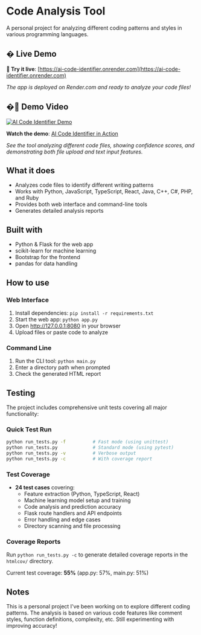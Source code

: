 # Code Analysis Tool

A personal project for analyzing different coding patterns and styles in various programming languages.

## � Live Demo

**🚀 Try it live**: [https://ai-code-identifier.onrender.com](https://ai-code-identifier.onrender.com)

_The app is deployed on Render.com and ready to analyze your code files!_

## �🎥 Demo Video

[![AI Code Identifier Demo](https://img.youtube.com/vi/_smHNjSCW64/maxresdefault.jpg)](https://youtu.be/_smHNjSCW64)

**Watch the demo**: [AI Code Identifier in Action](https://youtu.be/_smHNjSCW64)

_See the tool analyzing different code files, showing confidence scores, and demonstrating both file upload and text input features._

## What it does

- Analyzes code files to identify different writing patterns
- Works with Python, JavaScript, TypeScript, React, Java, C++, C#, PHP, and Ruby
- Provides both web interface and command-line tools
- Generates detailed analysis reports

## Built with

- Python & Flask for the web app
- scikit-learn for machine learning
- Bootstrap for the frontend
- pandas for data handling

## How to use

### Web Interface

1. Install dependencies: `pip install -r requirements.txt`
2. Start the web app: `python app.py`
3. Open http://127.0.0.1:8080 in your browser
4. Upload files or paste code to analyze

### Command Line

1. Run the CLI tool: `python main.py`
2. Enter a directory path when prompted
3. Check the generated HTML report

## Testing

The project includes comprehensive unit tests covering all major functionality:

### Quick Test Run

```bash
python run_tests.py -f          # Fast mode (using unittest)
python run_tests.py             # Standard mode (using pytest)
python run_tests.py -v          # Verbose output
python run_tests.py -c          # With coverage report
```

### Test Coverage

- **24 test cases** covering:
  - Feature extraction (Python, TypeScript, React)
  - Machine learning model setup and training
  - Code analysis and prediction accuracy
  - Flask route handlers and API endpoints
  - Error handling and edge cases
  - Directory scanning and file processing

### Coverage Reports

Run `python run_tests.py -c` to generate detailed coverage reports in the `htmlcov/` directory.

Current test coverage: **55%** (app.py: 57%, main.py: 51%)

## Notes

This is a personal project I've been working on to explore different coding patterns. The analysis is based on various code features like comment styles, function definitions, complexity, etc. Still experimenting with improving accuracy!

<!-- Development Note: I have extensively used AI assistance for developing this code,
     including architecture design, implementation, testing, and documentation.
     This project serves as both a learning exercise and a practical tool. -->
